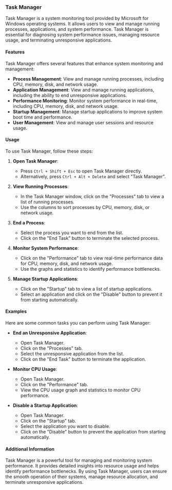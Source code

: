 
### Task Manager

Task Manager is a system monitoring tool provided by Microsoft for Windows operating systems. It allows users to view and manage running processes, applications, and system performance. Task Manager is essential for diagnosing system performance issues, managing resource usage, and terminating unresponsive applications.

#### Features

Task Manager offers several features that enhance system monitoring and management:

- **Process Management**: View and manage running processes, including CPU, memory, disk, and network usage.
- **Application Management**: View and manage running applications, including the ability to end unresponsive applications.
- **Performance Monitoring**: Monitor system performance in real-time, including CPU, memory, disk, and network usage.
- **Startup Management**: Manage startup applications to improve system boot time and performance.
- **User Management**: View and manage user sessions and resource usage.

#### Usage

To use Task Manager, follow these steps:

1. **Open Task Manager**:
   - Press `Ctrl + Shift + Esc` to open Task Manager directly.
   - Alternatively, press `Ctrl + Alt + Delete` and select "Task Manager".

2. **View Running Processes**:
   - In the Task Manager window, click on the "Processes" tab to view a list of running processes.
   - Use the columns to sort processes by CPU, memory, disk, or network usage.

3. **End a Process**:
   - Select the process you want to end from the list.
   - Click on the "End Task" button to terminate the selected process.

4. **Monitor System Performance**:
   - Click on the "Performance" tab to view real-time performance data for CPU, memory, disk, and network usage.
   - Use the graphs and statistics to identify performance bottlenecks.

5. **Manage Startup Applications**:
   - Click on the "Startup" tab to view a list of startup applications.
   - Select an application and click on the "Disable" button to prevent it from starting automatically.

#### Examples

Here are some common tasks you can perform using Task Manager:

- **End an Unresponsive Application**:
  - Open Task Manager.
  - Click on the "Processes" tab.
  - Select the unresponsive application from the list.
  - Click on the "End Task" button to terminate the application.

- **Monitor CPU Usage**:
  - Open Task Manager.
  - Click on the "Performance" tab.
  - View the CPU usage graph and statistics to monitor CPU performance.

- **Disable a Startup Application**:
  - Open Task Manager.
  - Click on the "Startup" tab.
  - Select the application you want to disable.
  - Click on the "Disable" button to prevent the application from starting automatically.

#### Additional Information

Task Manager is a powerful tool for managing and monitoring system performance. It provides detailed insights into resource usage and helps identify performance bottlenecks. By using Task Manager, users can ensure the smooth operation of their systems, manage resource allocation, and terminate unresponsive applications.
